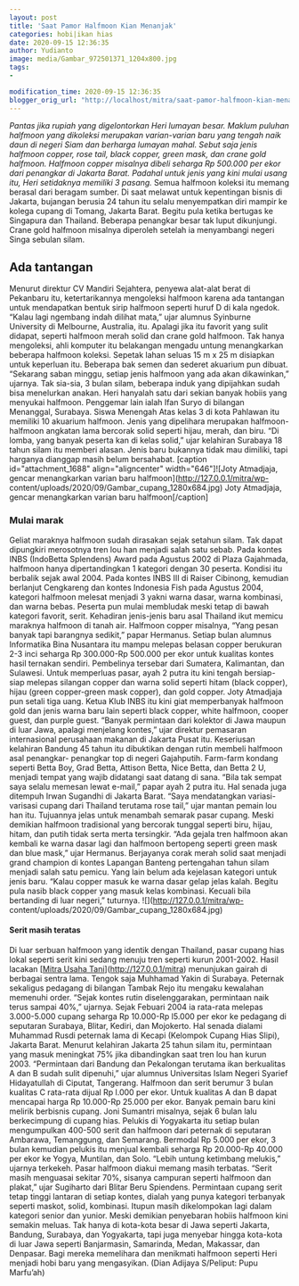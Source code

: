 ```yaml
---
layout: post
title: 'Saat Pamor Halfmoon Kian Menanjak'
categories: hobi|ikan hias
date: 2020-09-15 12:36:35
author: Yudianto
image: media/Gambar_972501371_1204x800.jpg
tags:
- 

modification_time: 2020-09-15 12:36:35
blogger_orig_url: "http://localhost/mitra/saat-pamor-halfmoon-kian-menanjak.html"
---
```


_Pantas jika rupiah yang digelontorkan Heri lumayan besar. Maklum puluhan
halfmoon yang dikoleksi merupakan varian-varian baru yang tengah naik daun di
negeri Siam dan berharga lumayan mahal. Sebut saja jenis halfmoon copper, rose
tail, black copper, green mask, dan crane gold halfmoon. Halfmoon copper
misalnya dibeli seharga Rp 500.000 per ekor dari penangkar di Jakarta Barat.
Padahal untuk jenis yang kini mulai usang itu, Heri setidaknya memiliki 3
pasang._ Semua halfmoon koleksi itu memang berasal dari beragam sumber. Di
saat melawat untuk kepentingan bisnis di Jakarta, bujangan berusia 24 tahun
itu selalu menyempatkan diri mampir ke kolega cupang di Tomang, Jakarta Barat.
Begitu pula ketika bertugas ke Singapura dan Thailand. Beberapa penangkar
besar tak luput dikunjungi. Crane gold halfmoon misalnya diperoleh setelah ia
menyambangi negeri Singa sebulan silam.

## Ada tantangan

Menurut direktur CV Mandiri Sejahtera, penyewa alat-alat berat di Pekanbaru
itu, ketertarikannya mengoleksi halfmoon karena ada tantangan untuk
mendapatkan bentuk sirip halfmoon seperti huruf D di kala ngedok. “Kalau lagi
ngembang indah dilihat mata,” ujar alumnus Syinburne University di Melbourne,
Australia, itu. Apalagi jika itu favorit yang sulit didapat, seperti halfmoon
merah solid dan crane gold halfmoon. Tak hanya mengoleksi, ahli komputer itu
belakangan mengadu untung menangkarkan beberapa halfmoon koleksi. Sepetak
lahan seluas 15 m x 25 m disiapkan untuk keperluan itu. Beberapa bak semen dan
sederet akuarium pun dibuat. “Sekarang saban minggu, setiap jenis halfmoon
yang ada akan dikawinkan,” ujarnya. Tak sia-sia, 3 bulan silam, beberapa induk
yang dipijahkan sudah bisa menelurkan anakan. Heri hanyalah satu dari sekian
banyak hobiis yang menyukai halfmoon. Penggemar lain ialah Ifan Suryo di
bilangan Menanggal, Surabaya. Siswa Menengah Atas kelas 3 di kota Pahlawan itu
memiliki 10 akuarium halfmoon. Jenis yang dipelihara merupakan halfmoon-
halfmoon angkatan lama bercorak solid seperti hijau, merah, dan biru. “Di
lomba, yang banyak peserta kan di kelas solid,” ujar kelahiran Surabaya 18
tahun silam itu memberi alasan. Jenis baru bukannya tidak mau dimiliki, tapi
harganya dianggap masih belum bersahabat. [caption id="attachment_1688"
align="aligncenter" width="646"]![Joty Atmadjaja, gencar menangkarkan varian
baru halfmoon](http://127.0.0.1/mitra/wp-
content/uploads/2020/09/Gambar_cupang_1280x684.jpg) Joty Atmadjaja, gencar
menangkarkan varian baru halfmoon[/caption]

### Mulai marak

Geliat maraknya halfmoon sudah dirasakan sejak setahun silam. Tak dapat
dipungkiri merosotnya tren lou han menjadi salah satu sebab. Pada kontes INBS
(IndoBetta Splendens) Award pada Agustus 2002 di Plaza Gajahmada, halfmoon
hanya dipertandingkan 1 kategori dengan 30 peserta. Kondisi itu berbalik sejak
awal 2004. Pada kontes INBS III di Raiser Cibinong, kemudian berlanjut
Cengkareng dan kontes Indonesia Fish pada Agustus 2004, kategori halfmoon
melesat menjadi 3 yakni warna dasar, warna kombinasi, dan warna bebas. Peserta
pun mulai membludak meski tetap di bawah kategori favorit, serit. Kehadiran
jenis-jenis baru asal Thailand ikut memicu maraknya halfmoon di tanah air.
Halfmoon copper misalnya, “Yang pesan banyak tapi barangnya sedikit,” papar
Hermanus. Setiap bulan alumnus Informatika Bina Nusantara itu mampu melepas
belasan copper berukuran 2-3 inci seharga Rp 300.000-Rp 500.000 per ekor untuk
kualitas kontes hasil ternakan sendiri. Pembelinya tersebar dari Sumatera,
Kalimantan, dan Sulawesi. Untuk memperluas pasar, ayah 2 putra itu kini tengah
bersiap-siap melepas silangan copper dan warna solid seperti hitam (black
copper), hijau (green copper-green mask copper), dan gold copper. Joty
Atmadjaja pun setali tiga uang. Ketua Klub INBS itu kini giat memperbanyak
halfmoon gold dan jenis warna baru lain seperti black copper, white halfmoon,
cooper guest, dan purple guest. “Banyak permintaan dari kolektor di Jawa
maupun di luar Jawa, apalagi menjelang kontes,” ujar direktur pemasaran
internasional perusahaan makanan di Jakarta Pusat itu. Keseriusan kelahiran
Bandung 45 tahun itu dibuktikan dengan rutin membeli halfmoon asal penangkar-
penangkar top di negeri Gajahputih. Farm-farm kondang seperti Betta Boy, Grad
Betta, Attison Betta, Nice Betta, dan Betta 2 U, menjadi tempat yang wajib
didatangi saat datang di sana. “Bila tak sempat saya selalu memesan lewat
e-mail,” papar ayah 2 putra itu. Hal senada juga ditempuh Irwan Sugandhi di
Jakarta Barat. “Saya mendatangkan variasi-varisasi cupang dari Thailand
terutama rose tail,” ujar mantan pemain lou han itu. Tujuannya jelas untuk
menambah semarak pasar cupang. Meski demikian halfmoon tradisional yang
bercorak tunggal seperti biru, hijau, hitam, dan putih tidak serta merta
tersingkir. “Ada gejala tren halfmoon akan kembali ke warna dasar lagi dan
halfmoon bertopeng seperti green mask dan blue mask,” ujar Hermanus.
Berjayanya corak merah solid saat menjadi grand champion di kontes Lapangan
Banteng pertengahan tahun silam menjadi salah satu pemicu. Yang lain belum ada
kejelasan kategori untuk jenis baru. “Kalau copper masuk ke warna dasar gelap
jelas kalah. Begitu pula nasib black copper yang masuk kelas kombinasi.
Kecuali bila bertanding di luar negeri,” tuturnya.
![](http://127.0.0.1/mitra/wp-
content/uploads/2020/09/Gambar_cupang_1280x684.jpg)

#### Serit masih teratas

Di luar serbuan halfmoon yang identik dengan Thailand, pasar cupang hias lokal
seperti serit kini sedang menuju tren seperti kurun 2001-2002. Hasil lacakan
[[Mitra Usaha Tani](http://127.0.0.1/mitra)](http://127.0.0.1/mitra)
menunjukan gairah di berbagai sentra lama. Tengok saja Muhhamad Yakin di
Surabaya. Peternak sekaligus pedagang di bilangan Tambak Rejo itu mengaku
kewalahan memenuhi order. “Sejak kontes rutin diselenggarakan, permintaan naik
terus sampai 40%,” ujarnya. Sejak Febuari 2004 ia rata-rata melepas
3.000-5.000 cupang seharga Rp 10.000-Rp l5.000 per ekor ke pedagang di
seputaran Surabaya, Blitar, Kediri, dan Mojokerto. Hal senada dialami Muhammad
Rusdi peternak lama di Kecapi (Kelompok Cupang Hias Slipi), Jakarta Barat.
Menurut kelahiran Jakarta 25 tahun silam itu, permintaan yang masuk meningkat
75% jika dibandingkan saat tren lou han kurun 2003. “Permintaan dari Bandung
dan Pekalongan terutama ikan berkualitas A dan B sudah sulit dipenuhi,” ujar
alumnus Universitas Islam Negeri Syarief Hidayatullah di Ciputat, Tangerang.
Halfmoon dan serit berumur 3 bulan kualitas C rata-rata dijual Rp l.000 per
ekor. Untuk kualitas A dan B dapat mencapai harga Rp 10.000-Rp 25.000 per
ekor. Banyak pemain baru kini melirik berbisnis cupang. Joni Sumantri
misalnya, sejak 6 bulan lalu berkecimpung di cupang hias. Pelukis di
Yogyakarta itu setiap bulan mengumpulkan 400-500 serit dan halfmoon dari
peternak di seputaran Ambarawa, Temanggung, dan Semarang. Bermodal Rp 5.000
per ekor, 3 bulan kemudian pelukis itu menjual kembali seharga Rp 20.000-Rp
40.000 per ekor ke Yogya, Muntilan, dan Solo. “Lebih untung ketimbang
melukis,” ujarnya terkekeh. Pasar halfmoon diakui memang masih terbatas.
“Serit masih menguasai sekitar 70%, sisanya campuran seperti halfmoon dan
plakat,” ujar Sugiharto dari Blitar Beru Spiendens. Permintaan cupang serit
tetap tinggi lantaran di setiap kontes, dialah yang punya kategori terbanyak
seperti maskot, solid, kombinasi. Itupun masih dikelompokan lagi dalam
kategori senior dan yunior. Meski demikian penyebaran hobiis halfmoon kini
semakin meluas. Tak hanya di kota-kota besar di Jawa seperti Jakarta, Bandung,
Surabaya, dan Yogyakarta, tapi juga menyebar hingga kota-kota di luar Jawa
seperti Banjarmasin, Samarinda, Medan, Makassar, dan Denpasar. Bagi mereka
memelihara dan menikmati halfmoon seperti Heri menjadi hobi baru yang
mengasyikan. (Dian Adijaya S/Peliput: Pupu Marfu’ah)


